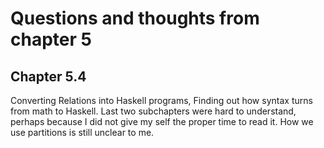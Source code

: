 # Questions and thoughts from chapter 5
## Chapter 5.4
Converting  Relations into Haskell programs, Finding out how syntax turns from math to Haskell.
Last two subchapters were hard to understand, perhaps because I did not give my self the proper time to read it. How we use partitions is still unclear to me.
